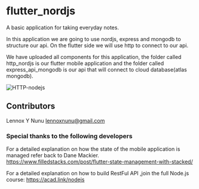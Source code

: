 # flutter_nordjs

A basic application for taking everyday notes.

In this application we are going to use nordjs, express and mongodb to structure our api.
On the flutter side we will use http to connect to our api.

We have uploaded all components for this application, the folder called http_nordjs is our flutter mobile application
and the folder called express_api_mongodb is our api that will connect to cloud database(atlas mongodb).

![HTTP-nodejs](https://user-images.githubusercontent.com/68849219/122631034-ab3efa80-d0c8-11eb-8366-df4f28b7101c.gif)

## Contributors
Lennox Y Nunu <lennoxnunu@gmail.com>

### Special thanks to the following developers

For a detailed explanation on how the state of the mobile application is managed refer back to Dane Mackier.
https://www.filledstacks.com/post/flutter-state-management-with-stacked/ 

For a detailed explanation on how to build RestFul API ,join the full Node.js course: https://acad.link/nodejs 
